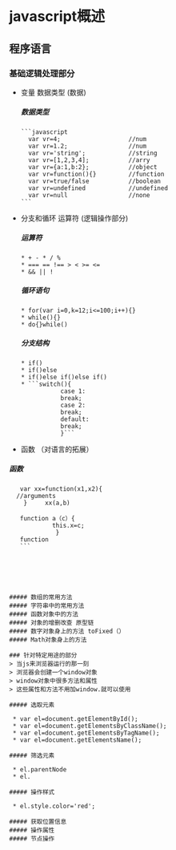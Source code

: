 # javascript概述

## 程序语言

### 基础逻辑处理部分

  * 变量 数据类型           (数据)

    ##### 数据类型
        ```javascript
          var vr=4;                   //num
          var vr=1.2;                 //num
          var vr='string';            //string
          var vr=[1,2,3,4];           //arry
          var vr={a:1,b:2};           //object
          var vr=function(){}         //function
          var vr=true/false           //boolean
          var vr=undefined            //undefined
          var vr=null                 //none
        ```

  * 分支和循环 运算符       (逻辑操作部分)

    ##### 运算符

	    * + - * / %
	    * === == !== > < >= <= 
	    * && || !


    ##### 循环语句

	    * for(var i=0,k=12;i<=100;i++){}
	    * while(){}
	    * do{}while()

    ##### 分支结构
	
	    * if()
	    * if()else
	    * if()else if()else if()
	    * ```switch(){
		           case 1:
		           break;
		           case 2:
		           break;
		           default:
		           break;
		           }```

  * 函数                   （对语言的拓展）

  ##### 函数

  ```function XX(){}
     var xx=function(x1,x2){
	//arguments
      }     xx(a,b)

     function a（c）{
	          this.x=c;
               }
     function 
     ```






##### 数组的常用方法
##### 字符串中的常用方法
##### 函数对象中的方法
##### 对象的增删改查 原型链
##### 数字对象身上的方法 toFixed（）
##### Math对象身上的方法

### 针对特定用途的部分
> 当js来浏览器运行的那一刻
> 浏览器会创建一个window对象
> window对象中很多方法和属性
> 这些属性和方法不用加window.就可以使用

##### 选取元素

   * var el=document.getElementById();
   * var el=document.getElementsByClassName();
   * var el=document.getElementsByTagName();
   * var el=document.getElementsName();

##### 筛选元素

   * el.parentNode
   * el.

##### 操作样式

   * el.style.color='red';

##### 获取位置信息
##### 操作属性
##### 节点操作


 